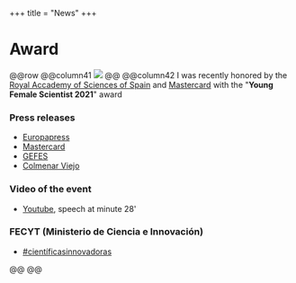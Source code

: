 +++
title = "News"
+++

# Award

@@row
@@column41 ![](/assets/photos/frace.jpg) @@
@@column42
I was recently honored by the [Royal Accademy of Sciences of Spain](https://rac.es) and [Mastercard](https://www.mastercard.com) with the "**Young Female Scientist 2021**" award

### Press releases
- [Europapress](https://www.europapress.es/epsocial/responsables/noticia-cuatro-investigadoras-galardonadas-ii-premios-joven-talento-cientifico-femenino-2021-mastercard-frace-20211020151226.html)
- [Mastercard](https://www.mastercard.com/news/europe/es-es/noticias/notas-de-prensa/es-es/2021/octubre/la-frace-y-mastercard-entregan-los-premios-al-joven-talento-cientifico-femenino-2021/)
- [GEFES](http://gefes-rsef.org/premio-al-joven-talento-cientifico-femenino-2021-para-elsa-prada-socia-de-gefes/)
- [Colmenar Viejo](https://www.colmenarviejo.com/actualidad/3451-la-fisica-colmenarena-elsa-prada-nunez-gana-el-premio-al-joven-talento-cientifico-femenino-2021?fbclid=IwAR1p8il15uAGj9Ca3aADNoDB6nQmJo7n3E2Z6Cyw8kEOnD4hH87iFXvul0M)

### Video of the event
- [Youtube](https://www.youtube.com/watch?v=bYBpI-l2_T4), speech at minute 28'

### FECYT (Ministerio de Ciencia e Innovación)
- [#científicasinnovadoras](https://cientificasinnovadoras.fecyt.es/cientificas/elsa-prada-nunez)

@@
@@
